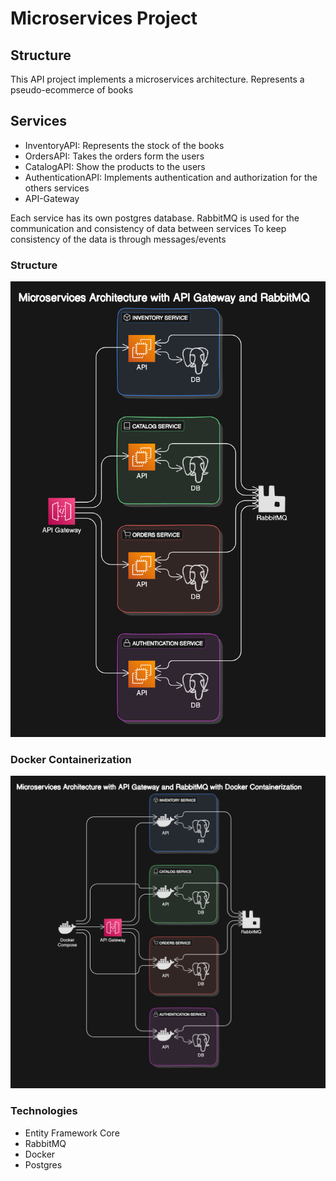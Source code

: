 # Microservices Project

## Structure
This API project implements a microservices architecture.
Represents a pseudo-ecommerce of books

## Services
- InventoryAPI: Represents the stock of the books
- OrdersAPI: Takes the orders form the users
- CatalogAPI: Show the products to the users
- AuthenticationAPI: Implements authentication and authorization for the others services
- API-Gateway

Each service has its own postgres database.
RabbitMQ is used for the communication and consistency of data between services
To keep consistency of the data is through messages/events

### Structure
![img.png](./images/img.png)


### Docker Containerization

![img_1.png](./images/img_1.png)

### Technologies
- Entity Framework Core
- RabbitMQ
- Docker
- Postgres
